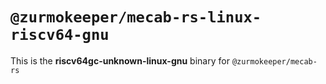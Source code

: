 # `@zurmokeeper/mecab-rs-linux-riscv64-gnu`

This is the **riscv64gc-unknown-linux-gnu** binary for `@zurmokeeper/mecab-rs`
